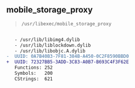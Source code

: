 ## mobile_storage_proxy

> `/usr/libexec/mobile_storage_proxy`

```diff

   - /usr/lib/libimg4.dylib
   - /usr/lib/liblockdown.dylib
   - /usr/lib/libobjc.A.dylib
-  UUID: 0A7B40B3-7F81-384B-A450-0C2F8590BBD0
+  UUID: 72327BB5-3ADD-3C83-A0B7-B693C4F3F62E
   Functions: 252
   Symbols:   200
   CStrings:  621

```
